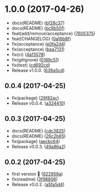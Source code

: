 <a name="1.0.0"></a>
# 1.0.0 (2017-04-26)

* docs(README) ([bf28c37](https://github.com/fgribreau/google-spreadsheet-cli/commit/bf28c37))
* docs(README) ([bc9b50f](https://github.com/fgribreau/google-spreadsheet-cli/commit/bc9b50f))
* feat(add/remove/acceptance) ([7605375](https://github.com/fgribreau/google-spreadsheet-cli/commit/7605375))
* feat(CHANGELOG) ([0a16b8f](https://github.com/fgribreau/google-spreadsheet-cli/commit/0a16b8f))
* fix(acceptance) ([e0fa2d4](https://github.com/fgribreau/google-spreadsheet-cli/commit/e0fa2d4))
* fix(acceptance) ([bea7131](https://github.com/fgribreau/google-spreadsheet-cli/commit/bea7131))
* fix(ci) ([4af3578](https://github.com/fgribreau/google-spreadsheet-cli/commit/4af3578))
* fix(gitignore) ([0189c51](https://github.com/fgribreau/google-spreadsheet-cli/commit/0189c51))
* fix(test) ([cd692cd](https://github.com/fgribreau/google-spreadsheet-cli/commit/cd692cd))
* Release v1.0.0. ([639a5cd](https://github.com/fgribreau/google-spreadsheet-cli/commit/639a5cd))



<a name="0.0.4"></a>
## 0.0.4 (2017-04-25)

* fix(package) ([29f82ac](https://github.com/fgribreau/google-spreadsheet-cli/commit/29f82ac))
* Release v0.0.4. ([a324410](https://github.com/fgribreau/google-spreadsheet-cli/commit/a324410))



<a name="0.0.3"></a>
## 0.0.3 (2017-04-25)

* docs(README) ([cdc3825](https://github.com/fgribreau/google-spreadsheet-cli/commit/cdc3825))
* docs(README) ([26c2b65](https://github.com/fgribreau/google-spreadsheet-cli/commit/26c2b65))
* fix(package) ([aecbc64](https://github.com/fgribreau/google-spreadsheet-cli/commit/aecbc64))
* Release v0.0.3. ([49a86a2](https://github.com/fgribreau/google-spreadsheet-cli/commit/49a86a2))



<a name="0.0.2"></a>
## 0.0.2 (2017-04-25)

* first version 🎩 ([922959a](https://github.com/fgribreau/google-spreadsheet-cli/commit/922959a))
* fix(readme) ([3f98808](https://github.com/fgribreau/google-spreadsheet-cli/commit/3f98808))
* Release v0.0.2. ([a5fa5d4](https://github.com/fgribreau/google-spreadsheet-cli/commit/a5fa5d4))



